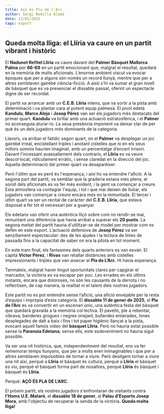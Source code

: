 ```yaml
---
title: Açò és Pla de l'Arc
author: Sergi Rodilla Alamà
date: 12/01/2025
tags: esport
---
```


## Queda molta lliga: el Llíria va caure en un partit vibrant i històric

El **Nadunet Refitel Llíria** va caure davant del **Palmer Bàsquet Mallorca Palma** per **66-69** en un partit emocionant que, malgrat el resultat, quedarà en la memòria de molts aficionats. L’enorme ambient viscut va evocar èpoques que per a alguns són només un record llunyà, mentre que per a altres semblaven gairebé ciència-ficció. A això s'hi va sumar el gran nivell de bàsquet que es va presenciar el dissabte passat, oferint un espectacle digne de ser recordat.

El partit va arrancar amb un **C.E.B. Llíria** intens, que va sortir a la pista amb determinació i va plantar cara al potent equip palmesà. El pivot edetà **Kandulu**, **Marco Alejo** i **Josep Pérez** van ser els jugadors més destacats del primer quart. **Kandulu** va brillar amb una actuació estratosfèrica, i el **Palmer** no aconseguia aturar-lo. La seua presència imponent va deixar clar de per què és un dels jugadors més dominants de la categoria.

Llavors, va arribar el fatídic segon quart, on el **Palmer** va desplegar un joc gairebé irreal, encistellant triples i anotant cistelles que ni en els seus millors somnis haurien imaginat, amb un percentatge d’encert irrisori. Davant l'incessant avassallament dels contraris, el **Llíria** es va veure descol·locat, ridículament erràtic, i sense claredat en la direcció del joc. Aquella determinació del primer quart va desaparéixer.

Però l'últim que es perd és l'esperança, i així ho va entendre l'afició. A la segona part del partit, va semblar que la graderia estava més plena, el soroll dels aficionats es va fer més evident, i la gent va començar a creure. Esta atmosfera va contagiar l'equip, i tot i que mai deixen de lluitar, els jugadors van començar a creure encara més en la remuntada. El tercer i últim quart va ser un recital de caràcter del **C.E.B. Llíria**, que estava disposat a fer tot el necessari per a guanyar.

Els edetans van oferir una autèntica lliçó sobre com no rendir-se mai, remuntant una diferència que havia arribat a superar els **20 punts**. La segona meitat del partit hauria d'utilitzar-se de model per mostrar com es defèn en este esport. L’actuació defensiva de **Josep Pérez** va ser senzillament espectacular: des de les ajudes i la lectura de línies de passada fins a la capacitat de saber on era la pilota en tot moment.

En este tram final, els fantasmes dels quarts anteriors es van esvair. El capità **Víctor Pérez**, i **Rivas** van retallar distàncies amb cistelles impressionants i triples que van aixecar al **Pla de L’Arc**. Hi havia esperança.

Tanmateix, malgrat haver tingut oportunitats clares per capgirar el marcador, la victòria es va escapar per poc. Les errades en els últims instants, encara que doloroses, no són les causants de la derrota i no reflectixen, de cap manera, la realitat ni el talent dels nostres jugadors.

Este partit no es pot entendre sense l’afició, una afició envejable per la resta d’equips i impròpia d’esta categoria. El **dissabte 11 de gener de 2025**, el **Pla de l’Arc** es va convertir en un escenari únic, una autèntica festa del bàsquet que quedarà gravada a la memòria col·lectiva. El pavelló, ple a rebentar, vibrava; banderes grogues i negres onejant, bufandes enlairades, lones desplegades de dalt a baix i fins i tot paper higiènic llançat a la pista, evocant aquell famós vídeo del **bàsquet Llíria**. Però no hauria estat possible sense la **Paranoia Edetana**; sense ells, este esdeveniment no hauria sigut possible.

Va ser una nit històrica, que, independentment del resultat, ens va fer rememorar temps llunyans, que per a molts eren inimaginables i que per a altres semblaven impossibles de tornar a viure. Però desitgem tornar a viure una nit així, perquè a **Llíria** el bàsquet és cultura, perquè a **Llíria** el bàsquet es viu, perquè el bàsquet forma part de nosaltres, perquè **Llíria** és bàsquet i bàsquet és **Llíria**.

Perquè: **AÇÒ ÉS PLA DE L’ARC**.

El pròxim partit, els nostres jugadors s'enfrontaran de visitants contra **l'Homs U.E. Mataró**, el **dissabte 18 de gener**, al **Palau d’Esports Josep Mora**, amb l'objectiu de recuperar la senda de la victòria. **Queda molta lliga!**
